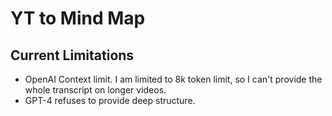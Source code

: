 # YT to Mind Map

## Current Limitations

- OpenAI Context limit. I am limited to 8k token limit, so I can't provide the whole transcript on longer videos.
- GPT-4 refuses to provide deep structure.
